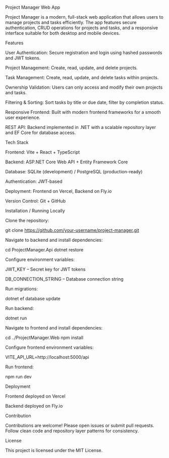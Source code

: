 Project Manager Web App

Project Manager is a modern, full-stack web application that allows users to manage projects and tasks efficiently. The app features secure authentication, CRUD operations for projects and tasks, and a responsive interface suitable for both desktop and mobile devices.

Features

User Authentication: Secure registration and login using hashed passwords and JWT tokens.

Project Management: Create, read, update, and delete projects.

Task Management: Create, read, update, and delete tasks within projects.

Ownership Validation: Users can only access and modify their own projects and tasks.

Filtering & Sorting: Sort tasks by title or due date, filter by completion status.

Responsive Frontend: Built with modern frontend frameworks for a smooth user experience.

REST API: Backend implemented in .NET with a scalable repository layer and EF Core for database access.

Tech Stack

Frontend: Vite + React + TypeScript

Backend: ASP.NET Core Web API + Entity Framework Core

Database: SQLite (development) / PostgreSQL (production-ready)

Authentication: JWT-based

Deployment: Frontend on Vercel, Backend on Fly.io

Version Control: Git + GitHub

Installation / Running Locally

Clone the repository:

git clone https://github.com/your-username/project-manager.git


Navigate to backend and install dependencies:

cd ProjectManager.Api
dotnet restore


Configure environment variables:

JWT_KEY – Secret key for JWT tokens

DB_CONNECTION_STRING – Database connection string

Run migrations:

dotnet ef database update


Run backend:

dotnet run


Navigate to frontend and install dependencies:

cd ../ProjectManager.Web
npm install


Configure frontend environment variables:

VITE_API_URL=http://localhost:5000/api


Run frontend:

npm run dev


Deployment

Frontend deployed on Vercel

Backend deployed on Fly.io


Contribution

Contributions are welcome! Please open issues or submit pull requests. Follow clean code and repository layer patterns for consistency.

License

This project is licensed under the MIT License.
